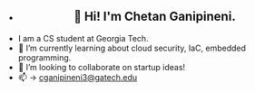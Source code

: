 - <h2 align="center">👋 Hi! I'm Chetan Ganipineni.</h2>
- I am a CS student at Georgia Tech.
- 🌱 I’m currently learning about cloud security, IaC, embedded programming.
- 💞️ I’m looking to collaborate on startup ideas!
- 📫 -> cganipineni3@gatech.edu

<!---
ChetGan/ChetGan is a ✨ special ✨ repository because its `README.md` (this file) appears on your GitHub profile.
You can click the Preview link to take a look at your changes.
--->
